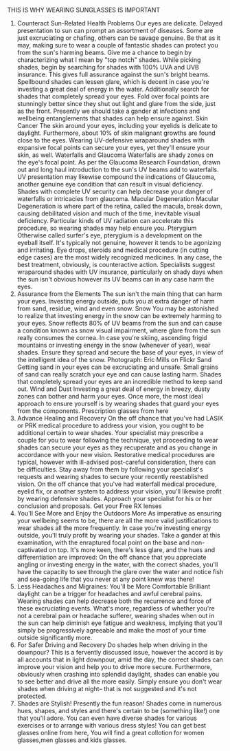 THIS IS WHY WEARING SUNGLASSES IS IMPORTANT

1. Counteract Sun-Related Health Problems 
Our eyes are delicate. Delayed presentation to sun can prompt an assortment of diseases. Some are just excruciating or chafing, others can be savage genuine. Be that as it may, making sure to wear a couple of fantastic shades can protect you from the sun's harming beams. 
Give me a chance to begin by characterizing what I mean by "top notch" shades. While picking shades, begin by searching for shades with 100% UVA and UVB insurance. This gives full assurance against the sun's bright beams. Spellbound shades can lessen glare, which is decent in case you're investing a great deal of energy in the water. Additionally search for shades that completely spread your eyes. Fold over focal points are stunningly better since they shut out light and glare from the side, just as the front. 
Presently we should take a gander at infections and wellbeing entanglements that shades can help ensure against. 
Skin Cancer 
The skin around your eyes, including your eyelids is delicate to daylight. Furthermore, about 10% of skin malignant growths are found close to the eyes. Wearing UV-defensive wraparound shades with expansive focal points can secure your eyes, yet they'll ensure your skin, as well. 
Waterfalls and Glaucoma 
Waterfalls are shady zones on the eye's focal point. As per the Glaucoma Research Foundation, drawn out and long haul introduction to the sun's UV beams add to waterfalls. UV presentation may likewise compound the indications of Glaucoma, another genuine eye condition that can result in visual deficiency. Shades with complete UV security can help decrease your danger of waterfalls or intricacies from glaucoma. 
Macular Degeneration 
Macular Degeneration is where part of the retina, called the macula, break down, causing debilitated vision and much of the time, inevitable visual deficiency. Particular kinds of UV radiation can accelerate this procedure, so wearing shades may help ensure you. 
Pterygium 
Otherwise called surfer's eye, pterygium is a development on the eyeball itself. It's typically not genuine, however it tends to be agonizing and irritating. Eye drops, steroids and medical procedure (in cutting edge cases) are the most widely recognized medicines. 
In any case, the best treatment, obviously, is counteractive action. Specialists suggest wraparound shades with UV insurance, particularly on shady days when the sun isn't obvious however its UV beams can in any case harm the eyes. 
2. Assurance from the Elements 
The sun isn't the main thing that can harm your eyes. Investing energy outside, puts you at extra danger of harm from sand, residue, wind and even snow. 
Snow 
You may be astonished to realize that investing energy in the snow can be extremely harming to your eyes. Snow reflects 80% of UV beams from the sun and can cause a condition known as snow visual impairment, where glare from the sun really consumes the cornea. 
In case you're skiing, ascending frigid mountains or investing energy in the snow (whenever of year), wear shades. Ensure they spread and secure the base of your eyes, in view of the intelligent idea of the snow. 
Photograph: Eric Mills on Flickr 
Sand 
Getting sand in your eyes can be excruciating and unsafe. Small grains of sand can really scratch your eye and can cause lasting harm. Shades that completely spread your eyes are an incredible method to keep sand out. 
Wind and Dust 
Investing a great deal of energy in breezy, dusty zones can bother and harm your eyes. Once more, the most ideal approach to ensure yourself is by wearing shades that guard your eyes from the components. 
Prescription glasses from here
3. Advance Healing and Recovery 
On the off chance that you've had LASIK or PRK medical procedure to address your vision, you ought to be additional certain to wear shades. Your specialist may prescribe a couple for you to wear following the technique, yet proceeding to wear shades can secure your eyes as they recuperate and as you change in accordance with your new vision. 
Restorative medical procedures are typical, however with ill-advised post-careful consideration, there can be difficulties. Stay away from them by following your specialist's requests and wearing shades to secure your recently reestablished vision. 
On the off chance that you've had waterfall medical procedure, eyelid fix, or another system to address your vision, you'll likewise profit by wearing defensive shades. Approach your specialist for his or her conclusion and proposals. 
Get your Free RX lenses
4. You'll See More and Enjoy the Outdoors More 
As imperative as ensuring your wellbeing seems to be, there are all the more valid justifications to wear shades all the more frequently. In case you're investing energy outside, you'll truly profit by wearing your shades. 
Take a gander at this examination, with the enraptured focal point on the base and non-captivated on top. It's more keen, there's less glare, and the hues and differentiation are improved: 
On the off chance that you appreciate angling or investing energy in the water, with the correct shades, you'll have the capacity to see through the glare over the water and notice fish and sea-going life that you never at any point knew was there! 
5. Less Headaches and Migraines: You'll be More Comfortable 
Brilliant daylight can be a trigger for headaches and awful cerebral pains. Wearing shades can help decrease both the recurrence and force of these excruciating events. What's more, regardless of whether you're not a cerebral pain or headache sufferer, wearing shades when out in the sun can help diminish eye fatigue and weakness, implying that you'll simply be progressively agreeable and make the most of your time outside significantly more. 
6. For Safer Driving and Recovery 
Do shades help when driving in the downpour? This is a fervently discussed issue, however the accord is by all accounts that in light downpour, amid the day, the correct shades can improve your vision and help you to drive more secure. Furthermore, obviously when crashing into splendid daylight, shades can enable you to see better and drive all the more easily. Simply ensure you don't wear shades when driving at night– that is not suggested and it's not protected. 
7. Shades are Stylish! 
Presently the fun reason! Shades come in numerous hues, shapes, and styles and there's certain to be (something like!) one that you'll adore. You can even have diverse shades for various exercises or to arrange with various dress styles!
You can get best glasses online from here, You will find a great collotion for women glasses,men glasses and kids glasses.
